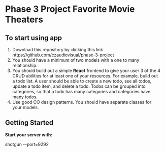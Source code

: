 # Phase 3 Project Favorite Movie Theaters

## To start using app

1. Download this repository by clicking this link https://github.com/czaudiovisual/phase-3-project
2. You should have a minimum of two models with a one to many relationship.
3. You should build out a simple **React** frontend to give your user 3 of the 4
   CRUD abilities for at least one of your resources. For example, build out a
   todo list. A user should be able to create a new todo, see all todos,
   update a todo item, and delete a todo. Todos can be grouped into categories,
   so that a todo has many categories and categories have many todos.
4. Use good OO design patterns. You should have separate classes for your
   models.

## Getting Started

**Start your server with:**


shotgun --port=9292
